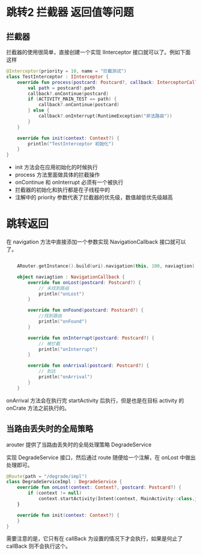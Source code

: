 # 跳转2 拦截器 返回值等问题

## 拦截器

拦截器的使用很简单，直接创建一个实现 IInterceptor 接口就可以了。例如下面这样


```kotlin
@Interceptor(priority = 10, name = "拦截测试")
class TestInterceptor : IInterceptor {
    override fun process(postcard: Postcard?, callback: InterceptorCallback?) {
        val path = postcard?.path
        callback?.onContinue(postcard)
        if (ACTIVITY_MAIN_TEST == path) {
            callback?.onContinue(postcard)
        } else {
            callback?.onInterrupt(RuntimeException("非法路由"))
        }
    }

    override fun init(context: Context?) {
        println("TestInterceptor 初始化")
    }
}
```

- init 方法会在应用初始化的时候执行
- process 方法里面做具体的拦截操作
- onContinue 和 onInterrupt 必须有一个被执行
- 拦截器的初始化和执行都是在子线程中的
- 注解中的 priority 参数代表了拦截器的优先级，数值越低优先级越高


# 跳转返回

在 navigation 方法中直接添加一个参数实现 NavigationCallback 接口就可以了。

```kotlin

    ARouter.getInstance().build(uri).navigation(this, 100, naviagtion)

    object naviagtion : NavigationCallback {
        override fun onLost(postcard: Postcard?) {
            // 未找到路由
            println("onLost")
        }

        override fun onFound(postcard: Postcard?) {
            //找到路由
            println("onFound")
        }

        override fun onInterrupt(postcard: Postcard?) {
            // 被拦截
            println("onInterrupt")
        }

        override fun onArrival(postcard: Postcard?) {
            // 到达
            println("onArrival")
        }
    }
```

onArrival 方法会在执行完 startActivity 后执行，但是也是在目标 activity 的 onCrate 方法之前执行的。

## 当路由丢失时的全局策略

arouter 提供了当路由丢失时的全局处理策略  DegradeService

实现 DegradeService 接口，然后通过 route 随便给一个注解，在 onLost 中做出处理即可。

```kotlin
@Route(path = "/degrade/impl")
class DegradeServiceImpl : DegradeService {
    override fun onLost(context: Context?, postcard: Postcard?) {
        if (context != null)
            context.startActivity(Intent(context, MainActivity::class.java))
    }

    override fun init(context: Context?) {
    }
}
```

需要注意的是，它只有在 callBack 为设置的情况下才会执行，如果是何止了 callBack 则不会执行这个。